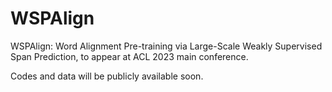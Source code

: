 # WSPAlign
WSPAlign: Word Alignment Pre-training via Large-Scale Weakly Supervised Span Prediction, to appear at ACL 2023 main conference.

Codes and data will be publicly available soon.
